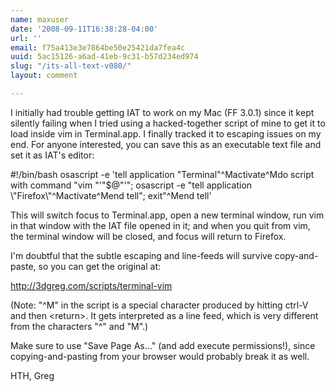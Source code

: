 ```yaml
---
name: maxuser
date: '2008-09-11T16:38:28-04:00'
url: ''
email: f75a413e3e7864be50e25421da7fea4c
uuid: 5ac15126-a6ad-41eb-9c31-b57d234ed974
slug: "/its-all-text-v080/"
layout: comment

---
```


I initially had trouble getting IAT to work on my Mac (FF 3.0.1) since it kept silently failing when I tried using a hacked-together script of mine to get it to load inside vim in Terminal.app. I finally tracked it to escaping issues on my end. For anyone interested, you can save this as an executable text file and set it as IAT's editor:

#!/bin/bash
osascript -e 'tell application "Terminal"^Mactivate^Mdo script with command "vim \"'"$@"'\"; osascript -e \"tell application \\\"Firefox\\\"^Mactivate^Mend tell\"; exit"^Mend tell'

This will switch focus to Terminal.app, open a new terminal window, run vim in that window with the IAT file opened in it; and when you quit from vim, the terminal window will be closed, and focus will return to Firefox.

I'm doubtful that the subtle escaping and line-feeds will survive copy-and-paste, so you can get the original at:

http://3dgreg.com/scripts/terminal-vim

(Note: "^M" in the script is a special character produced by hitting ctrl-V and then &lt;return&gt;. It gets interpreted as a line feed, which is very different from the characters "^" and "M".)

Make sure to use "Save Page As..." (and add execute permissions!), since copying-and-pasting from your browser would probably break it as well.

HTH,
Greg
